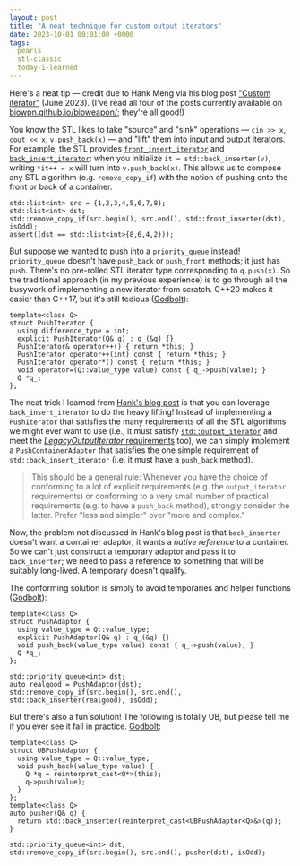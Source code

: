 ```yaml
---
layout: post
title: "A neat technique for custom output iterators"
date: 2023-10-01 00:01:00 +0000
tags:
  pearls
  stl-classic
  today-i-learned
---
```


Here's a neat tip — credit due to Hank Meng via his blog post
["Custom iterator"](https://biowpn.github.io/bioweapon/2023/06/29/Custom-Iterator.html)
(June 2023). (I've read all four of the posts currently available on
[biowpn.github.io/bioweapon/](https://biowpn.github.io/bioweapon/); they're
all good!)

You know the STL likes to take "source" and "sink" operations — `cin >> x`,
`cout << x`, `v.push_back(x)` — and "lift" them into input and output iterators.
For example, the STL provides [`front_insert_iterator`](https://en.cppreference.com/w/cpp/iterator/front_insert_iterator)
and [`back_insert_iterator`](https://en.cppreference.com/w/cpp/iterator/back_insert_iterator):
when you initialize `it = std::back_inserter(v)`, writing `*it++ = x` will
turn into `v.push_back(x)`. This allows us to compose any STL algorithm
(e.g. `remove_copy_if`) with the notion of pushing onto the front or back of a
container.

    std::list<int> src = {1,2,3,4,5,6,7,8};
    std::list<int> dst;
    std::remove_copy_if(src.begin(), src.end(), std::front_inserter(dst), isOdd);
    assert((dst == std::list<int>{8,6,4,2}));

But suppose we wanted to push into a `priority_queue` instead! `priority_queue` doesn't
have `push_back` or `push_front` methods; it just has `push`. There's no pre-rolled STL
iterator type corresponding to `q.push(x)`. So the traditional approach (in my previous experience) is
to go through all the busywork of implementing a new iterator from scratch.
C++20 makes it easier than C++17, but it's still tedious ([Godbolt](https://godbolt.org/z/YWYcz4jnj)):

    template<class Q>
    struct PushIterator {
      using difference_type = int;
      explicit PushIterator(Q& q) : q_(&q) {}
      PushIterator& operator++() { return *this; }
      PushIterator operator++(int) const { return *this; }
      PushIterator operator*() const { return *this; }
      void operator=(Q::value_type value) const { q_->push(value); }
      Q *q_;
    };

The neat trick I learned from [Hank's blog post](https://biowpn.github.io/bioweapon/2023/06/29/Custom-Iterator.html#output-iterator-using-stdback_insert_iterator)
is that you can leverage `back_insert_iterator` to do the heavy lifting!
Instead of implementing a `PushIterator` that satisfies the many requirements of all
the STL algorithms we might ever want to use (i.e., it must satisfy [`std::output_iterator`](https://en.cppreference.com/w/cpp/iterator/output_iterator)
and meet the [_LegacyOutputIterator_ requirements](https://en.cppreference.com/w/cpp/named_req/OutputIterator) too),
we can simply implement a `PushContainerAdaptor` that satisfies the one simple requirement of
`std::back_insert_iterator` (i.e. it must have a `push_back` method).

> This should be a general rule: Whenever you have the choice of conforming to a lot of
> explicit requirements (e.g. the `output_iterator` requirements) or conforming to a
> very small number of practical requirements (e.g. to have a `push_back` method),
> strongly consider the latter. Prefer "less and simpler" over "more and complex."

Now, the problem not discussed in Hank's blog post is that `back_inserter` doesn't want a
container adaptor; it wants a _native reference_ to a container. So we can't just construct
a temporary adaptor and pass it to `back_inserter`; we need to pass a reference to something
that will be suitably long-lived. A temporary doesn't qualify.

The conforming solution is simply to avoid temporaries and helper functions
([Godbolt](https://godbolt.org/z/rEPv4dsMn)):

    template<class Q>
    struct PushAdaptor {
      using value_type = Q::value_type;
      explicit PushAdaptor(Q& q) : q_(&q) {}
      void push_back(value_type value) const { q_->push(value); }
      Q *q_;
    };

    std::priority_queue<int> dst;
    auto realgood = PushAdaptor(dst);
    std::remove_copy_if(src.begin(), src.end(), std::back_inserter(realgood), isOdd);

But there's also a fun solution! The following is totally UB, but please tell me if you ever see
it fail in practice. [Godbolt](https://godbolt.org/z/os47f8WMr):

    template<class Q>
    struct UBPushAdaptor {
      using value_type = Q::value_type;
      void push_back(value_type value) {
        Q *q = reinterpret_cast<Q*>(this);
        q->push(value);
      }
    };
    template<class Q>
    auto pusher(Q& q) {
      return std::back_inserter(reinterpret_cast<UBPushAdaptor<Q>&>(q));
    }

    std::priority_queue<int> dst;
    std::remove_copy_if(src.begin(), src.end(), pusher(dst), isOdd);
